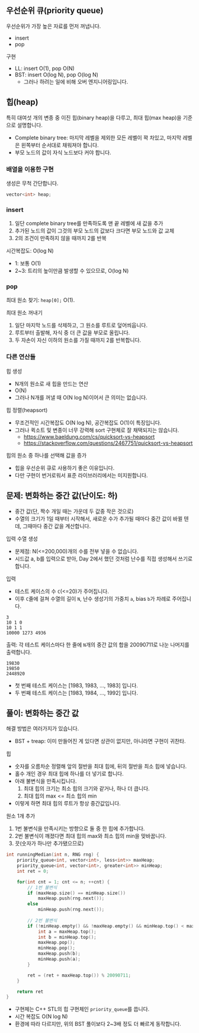 ## 우선순위 큐(priority queue)

우선순위가 가장 높은 자료를 먼저 꺼냅니다.

- insert
- pop

구현

- LL: insert O(1), pop O(N)
- BST: insert O(log N), pop O(log N)
  - 그러나 하려는 일에 비해 오버 엔지니어링입니다.

## 힙(heap)

특히 대여섯 개의 변종 중 이진 힙(binary heap)을 다루고, 최대 힙(max heap)을 기준으로 설명합니다.

- Complete binary tree: 마지막 레벨을 제외한 모든 레벨이 꽉 차있고, 마지막 레벨은 왼쪽부터 순서대로 채워져야 합니다.
- 부모 노드의 값이 자식 노드보다 커야 합니다.

### 배열을 이용한 구현

생성은 무척 간단합니다.

```cpp
vector<int> heap;
```

### insert

1. 일단 complete binary tree를 만족하도록 맨 끝 레벨에 새 값을 추가
2. 추가된 노드의 값이 그것의 부모 노드의 값보다 크다면 부모 노드와 값 교체
3. 2의 조건이 만족하지 않을 때까지 2를 반복

시간복잡도: O(log N)

- 1: 보통 O(1)
- 2~3: 트리의 높이만큼 발생할 수 있으므로, O(log N)

### pop

최대 원소 찾기: `heap[0];` O(1).

최대 원소 꺼내기

1. 일단 마지막 노드를 삭제하고, 그 원소를 루트로 덮어씌웁니다.
2. 루트부터 출발해, 자식 중 더 큰 값을 부모로 올립니다.
3. 두 자손이 자신 이하의 원소를 가질 때까지 2를 반복합니다.

### 다른 연산들

힙 생성

- N개의 원소로 새 힙을 만드는 연산
- O(N)
- 그러나 N개를 꺼낼 때 O(N log N)이어서 큰 의미는 없습니다.

힙 정렬(heapsort)

- 무조건적인 시간복잡도 O(N log N), 공간복잡도 O(1)이 특징입니다.
- 그러나 퀵소트 및 변종이 너무 강력해 sort 구현체로 잘 채택되지는 않습니다.
  - https://www.baeldung.com/cs/quicksort-vs-heapsort
  - https://stackoverflow.com/questions/2467751/quicksort-vs-heapsort

힙의 원소 중 하나를 선택해 값을 증가

- 힙을 우선순위 큐로 사용하기 좋은 이유입니다.
- 다만 구현이 번거로워서 표준 라이브러리에서는 미지원합니다.

## 문제: 변화하는 중간 값(난이도: 하)

- 중간 값(단, 짝수 개일 때는 가운데 두 값중 작은 것으로)
- 수열의 크기가 1일 때부터 시작해서, 새로운 수가 추가될 때마다 중간 값이 바뀔 텐데, 그때마다 중간 값을 계산합니다.

입력 수열 생성

- 문제점: N(<=200,000)개의 수를 전부 넣을 수 없습니다.
- 시드값 a, b를 입력으로 받아, Day 2에서 했던 것처럼 난수를 직접 생성해서 쓰기로 합니다.

입력

- 테스트 케이스의 수 `C`(<=20)가 주어집니다.
- 이후 `C`줄에 걸쳐 수열의 길이 `N`, 난수 생성기의 가중치 `a`, bias `b`가 차례로 주어집니다.

```text
3
10 1 0
10 1 1
10000 1273 4936
```

출력: 각 테스트 케이스마다 한 줄에 `N`개의 중간 값의 합을 20090711로 나눈 나머지를 출력합니다.

```text
19830
19850
2448920
```

- 첫 번째 테스트 케이스는 [1983, 1983, ..., 1983] 입니다.
- 두 번째 테스트 케이스는 [1983, 1984, ..., 1992] 입니다.

## 풀이: 변화하는 중간 값

해결 방법은 여러가지가 있습니다.

- BST + treap: 이미 만들어진 게 있다면 상관이 없지만, 아니라면 구현이 귀찬타.

힙

- 숫자를 오름차순 정렬해 앞의 절반을 최대 힙에, 뒤의 절반을 최소 힙에 넣습니다.
- 홀수 개인 경우 최대 힙에 하나를 더 넣기로 합니다.
- 아래 불변식을 만족시킵니다.
  1. 최대 힙의 크기는 최소 힙의 크기와 같거나, 하나 더 큽니다.
  2. 최대 힙의 max <= 최소 힙의 min
- 이렇게 하면 최대 힙의 루트가 항상 중간값입니다.

원소 1개 추가

1. 1번 불변식을 만족시키는 방향으로 둘 중 한 힙에 추가합니다.
2. 2번 불변식이 깨졌다면 최대 힙의 max와 최소 힙의 min을 맞바꿉니다.
3. 끗(숫자가 하나만 추가됐으므로)

```cpp
int runningMedian(int n, RNG rng) {
    priority_queue<int, vector<int>, less<int>> maxHeap;
    priority_queue<int, vector<int>, greater<int>> minHeap;
    int ret = 0;

    for(int cnt = 1; cnt <= n; ++cnt) {
        // 1번 불변식
        if (maxHeap.size() == minHeap.size())
            maxHeap.push(rng.next());
        else
            minHeap.push(rng.next());
        
        // 2번 불변식
        if (!minHeap.empty() && !maxHeap.empty() && minHeap.top() < maxHeap.top()) {
            int a = maxHeap.top();
            int b = minHeap.top();
            maxHeap.pop();
            minHeap.pop();
            maxHeap.push(b);
            minHeap.push(a);
        }

        ret = (ret + maxHeap.top()) % 20090711;
    }

    return ret
}
```

- 구현체는 C++ STL의 힙 구현체인 `priority_queue`를 씁니다.
- 시간 복잡도 O(N log N)
- 환경에 따라 다르지만, 위의 BST 풀이보다 2~3배 정도 더 빠르게 동작합니다.
